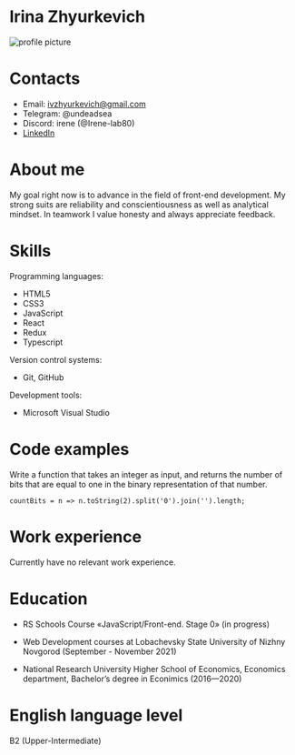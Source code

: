 Irina Zhyurkevich
===================

![profile picture](https://www.tiltingtowardwindmills.com/wp-content/uploads/2018/11/Sure-Seems-Like-Monday-256x256.jpg)


**Contacts**
===================
* Email: ivzhyurkevich@gmail.com
* Telegram: @undeadsea
* Discord: irene (@Irene-lab80)
* [LinkedIn](https://www.linkedin.com/in/%D0%B8%D1%80%D0%B8%D0%BD%D0%B0-%D0%B6%D1%8E%D1%80%D0%BA%D0%B5%D0%B2%D0%B8%D1%87-3651181b4/)


**About me**
===================
My goal right now is to advance in the field of front-end development. My strong suits are reliability and conscientiousness as well as analytical mindset. In teamwork I value honesty and always appreciate feedback.


**Skills**
===================
Programming languages:
* HTML5
* CSS3
* JavaScript
* React
* Redux
* Typescript

Version control systems:
* Git, GitHub

Development tools:
* Microsoft Visual Studio


**Code examples**
===================
Write a function that takes an integer as input, and returns the number of bits that are equal to one in the binary representation of that number.
```
countBits = n => n.toString(2).split('0').join('').length;

```

**Work experience**
===================
Currently have no relevant work experience.


**Education**
===================
* RS Schools Course «JavaScript/Front-end. Stage 0» (in progress)

* Web Development courses at Lobachevsky State University of Nizhny Novgorod (September - November 2021)

* National Research University Higher School of Economics, Economics department, Bachelor’s degree in Econimics (2016—2020)


**English language level**
===================

B2 (Upper-Intermediate)     
